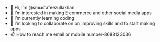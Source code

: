 - 👋 Hi, I’m @smustafeezullakhan
- 👀 I’m interested in making E commerce and other social media apps
- 🌱 I’m currently learning coding 
- 💞️ I’m looking to collaborate on on improving skills and to start making apps 
- 📫 How to reach me email or mobile number-8688123036

<!---
smustafeezullakhan/smustafeezullakhan is a ✨ special ✨ repository because its `README.md` (this file) appears on your GitHub profile.
You can click the Preview link to take a look at your changes.
--->
